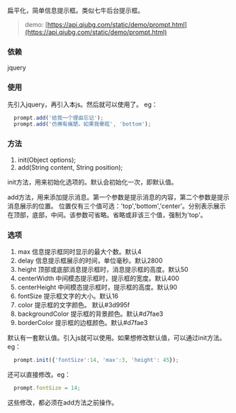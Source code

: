 扁平化，简单信息提示框。类似七牛后台提示框。

> demo: [https://api.qiubg.com/static/demo/prompt.html](https://api.qiubg.com/static/demo/prompt.html)

### 依赖
jquery

### 使用
先引入jquery，再引入本js。然后就可以使用了。
eg：

```javascript
  prompt.add('给我一个理由忘记');
  prompt.add('仿佛有痛楚。如果我晕眩', 'bottom');
```
### 方法

1. init(Object options);
2. add(String content, String position);

init方法，用来初始化选项的。默认会初始化一次，即默认值。

add方法，用来添加提示消息。第一个参数是提示消息的内容，第二个参数是提示消息展示的位置。
位置仅有三个值可选：'top','bottom','center'。分别表示展示在顶部，底部，中间。该参数可省略。省略或非该三个值，强制为'top'。

### 选项
1. max 信息提示框同时显示的最大个数。默认4
2. delay 信息提示框展示的时间，单位毫秒。默认2800
3. height 顶部或底部消息提示框时，消息提示框的高度。默认50
4. centerWidth 中间模态提示框时，提示框的宽度。默认400
5. centerHeight 中间模态提示框时，提示框的高度。默认90
6. fontSize 提示框文字的大小。默认16
7. color 提示框的文字颜色。 默认#3d995f
8. backgroundColor 提示框的背景颜色。默认#d7fae3
9. borderColor 提示框的边框颜色。默认#d7fae3

默认有一套默认值。引入js就可以使用。如果想修改默认值，可以通过init方法。eg：

```javascript
  prompt.init({'fontSize':14, 'max':3, 'height': 45});
```

还可以直接修改。eg：

```javascript
  prompt.fontSize = 14;
```
 
这些修改，都必须在add方法之前操作。
